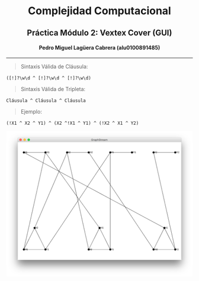 # <center>Complejidad Computacional
## <center>Práctica Módulo 2: Vextex Cover (GUI)
#### <center>Pedro Miguel Lagüera Cabrera (alu0100891485)
---
> Sintaxis Válida de Cláusula:

```
([!]?\w\d ^ [!]?\w\d ^ [!]?\w\d)
```

> Sintaxis Válida de Tripleta:

```
Cláusula ^ Cláusula ^ Cláusula
```
> Ejemplo:

```
(!X1 ^ X2 ^ Y1) ^ (X2 ^!X1 ^ Y1) ^ (!X2 ^ X1 ^ Y2)
```

![Screenshot](img1.png)